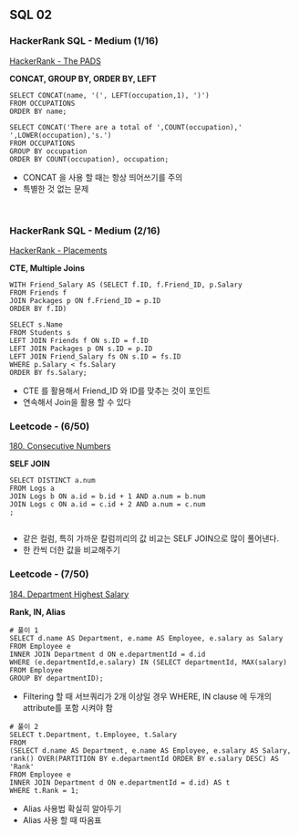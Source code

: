 ## SQL 02

### HackerRank SQL - Medium (1/16)

[HackerRank - The PADS](https://www.hackerrank.com/challenges/the-pads/problem?isFullScreen=true)


**CONCAT, GROUP BY, ORDER BY, LEFT** 
``` 
SELECT CONCAT(name, '(', LEFT(occupation,1), ')')
FROM OCCUPATIONS
ORDER BY name;

SELECT CONCAT('There are a total of ',COUNT(occupation),' ',LOWER(occupation),'s.')
FROM OCCUPATIONS
GROUP BY occupation
ORDER BY COUNT(occupation), occupation;

```

- CONCAT 을 사용 할 때는 항상 띄어쓰기를 주의
- 특별한 것 없는 문제

<br />


### HackerRank SQL - Medium (2/16)
[HackerRank - Placements](https://www.hackerrank.com/challenges/placements/problem?isFullScreen=true)

**CTE, Multiple Joins**
```
WITH Friend_Salary AS (SELECT f.ID, f.Friend_ID, p.Salary 
FROM Friends f
JOIN Packages p ON f.Friend_ID = p.ID
ORDER BY f.ID)

SELECT s.Name
FROM Students s
LEFT JOIN Friends f ON s.ID = f.ID
LEFT JOIN Packages p ON s.ID = p.ID
LEFT JOIN Friend_Salary fs ON s.ID = fs.ID
WHERE p.Salary < fs.Salary
ORDER BY fs.Salary;
```

- CTE 를 활용해서 Friend_ID 와 ID를 맞추는 것이 포인트
- 연속해서 Join을 활용 할 수 있다


### Leetcode - (6/50)
[180. Consecutive Numbers](https://leetcode.com/problems/consecutive-numbers/)

**SELF JOIN**

```
SELECT DISTINCT a.num
FROM Logs a
JOIN Logs b ON a.id = b.id + 1 AND a.num = b.num
JOIN Logs c ON a.id = c.id + 2 AND a.num = c.num
;


```
- 같은 컬럼, 특히 가까운 칼럼끼리의 값 비교는 SELF JOIN으로 많이 풀어낸다.
- 한 칸씩 더한 값을 비교해주기

### Leetcode - (7/50)
[184. Department Highest Salary](https://leetcode.com/problems/department-highest-salary/)

**Rank, IN, Alias**

```
# 풀이 1
SELECT d.name AS Department, e.name AS Employee, e.salary as Salary
FROM Employee e
INNER JOIN Department d ON e.departmentId = d.id
WHERE (e.departmentId,e.salary) IN (SELECT departmentId, MAX(salary)
FROM Employee
GROUP BY departmentID);
```
- Filtering 할 때 서브쿼리가 2개 이상일 경우 WHERE, IN clause 에 두개의 attribute를 포함 시켜야 함

```
# 풀이 2
SELECT t.Department, t.Employee, t.Salary
FROM
(SELECT d.name AS Department, e.name AS Employee, e.salary AS Salary, rank() OVER(PARTITION BY e.departmentId ORDER BY e.salary DESC) AS 'Rank'
FROM Employee e
INNER JOIN Department d ON e.departmentId = d.id) AS t
WHERE t.Rank = 1;
```
- Alias 사용법 확실히 알아두기
- Alias 사용 할 때 따옴표